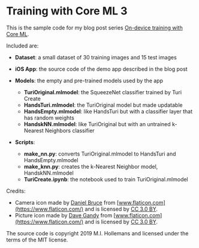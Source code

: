 # Training with Core ML 3

This is the sample code for my blog post series [On-device training with Core ML](https://machinethink.net/blog/coreml-training-part1/).

Included are:

- **Dataset**: a small dataset of 30 training images and 15 test images

- **iOS App**: the source code of the demo app described in the blog post

- **Models**: the empty and pre-trained models used by the app
    - **TuriOriginal.mlmodel**: the SqueezeNet classifier trained by Turi Create
    - **HandsTuri.mlmodel**: the TuriOriginal model but made updatable
    - **HandsEmpty.mlmodel**: like HandsTuri but with a classifier layer that has random weights
    - **HandskNN.mlmodel**: like TuriOriginal but with an untrained k-Nearest Neighbors classifier

- **Scripts**: 
    - **make_nn.py**: converts TuriOriginal.mlmodel to HandsTuri and HandsEmpty.mlmodel
    - **make_knn.py**: creates the k-Nearest Neighbor model, HandskNN.mlmodel
    - **TuriCreate.ipynb**: the notebook used to train TuriOriginal.mlmodel

Credits:

- Camera icon made by [Daniel Bruce](https://www.flaticon.com/authors/daniel-bruce) from [www.flaticon.com](https://www.flaticon.com/) and is licensed by [CC 3.0 BY](http://creativecommons.org/licenses/by/3.0/).
- Picture icon made by [Dave Gandy](https://www.flaticon.com/authors/dave-gandy) from [www.flaticon.com](https://www.flaticon.com/) and is licensed by [CC 3.0 BY](http://creativecommons.org/licenses/by/3.0/).

The source code is copyright 2019 M.I. Hollemans and licensed under the terms of the MIT license.
